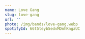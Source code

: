 ```yaml
---
name: Love Gang
slug: love-gang
url: ''
photo: /img/bands/love-gang.webp
spotifyId: 66t5teyb5edvMDnhKngaUC
---
```


